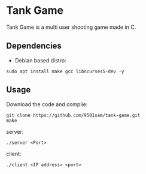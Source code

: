 # Tank Game
Tank Game is a multi user shooting game made in C.

## Dependencies
* Debian based distro:
```
sudo apt install make gcc libncurses5-dev -y
```

## Usage
Download the code and compile:
```
git clone https://github.com/9501sam/tank-game.git
make 
```

server:
```
./server <Port>
```

client:
```
./client <IP address> <port>
```
